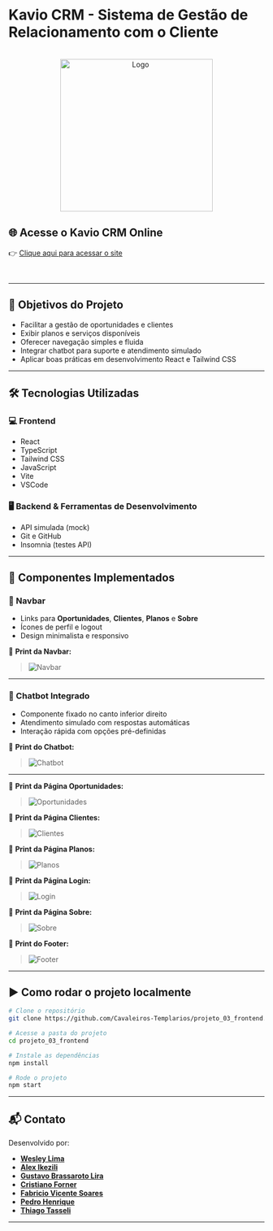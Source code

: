 # Kavio CRM - Sistema de Gestão de Relacionamento com o Cliente

<br />

<div align="center">
  <img src="https://github.com/user-attachments/assets/5c30c61a-ec3b-46e7-ad3d-cf8c4d997a22" alt="Logo" width="300" height="300" />
</div>

## 🌐 Acesse o Kavio CRM Online

👉 <a href="https://kavio.netlify.app" rel="nofollow noopener noreferrer" target="_blank">Clique aqui para acessar o site</a>

<br />

---


## 📌 Objetivos do Projeto

- Facilitar a gestão de oportunidades e clientes  
- Exibir planos e serviços disponíveis  
- Oferecer navegação simples e fluida  
- Integrar chatbot para suporte e atendimento simulado  
- Aplicar boas práticas em desenvolvimento React e Tailwind CSS

---

## 🛠️ Tecnologias Utilizadas

### 💻 Frontend

- React  
- TypeScript  
- Tailwind CSS  
- JavaScript  
- Vite  
- VSCode  

### 🖥️ Backend & Ferramentas de Desenvolvimento  

- API simulada (mock)  
- Git e GitHub  
- Insomnia (testes API)  

---

## 📂 Componentes Implementados

### 🧭 Navbar

- Links para **Oportunidades**, **Clientes**, **Planos** e **Sobre**  
- Ícones de perfil e logout  
- Design minimalista e responsivo  

📸 **Print da Navbar:**  
> ![Navbar]([COLE_AQUI_O_LINK_DA_IMAGEM](https://github.com/user-attachments/assets/5d947303-1914-44fd-9d1a-29961a2e4715))

---

### 💬 Chatbot Integrado

- Componente fixado no canto inferior direito  
- Atendimento simulado com respostas automáticas  
- Interação rápida com opções pré-definidas  

📸 **Print do Chatbot:**  
> ![Chatbot](https://github.com/user-attachments/assets/470a2595-c49d-4f64-9056-5a34a2f35518)

---

📸 **Print da Página Oportunidades:**  
> ![Oportunidades](https://github.com/user-attachments/assets/ebe2170a-7fe4-4732-a363-ae6c257d30ef)

📸 **Print da Página Clientes:**  
> ![Clientes](https://github.com/user-attachments/assets/b8d0377a-30ab-4ba8-add7-da8efa83b3ee)

📸 **Print da Página Planos:**  
> ![Planos](https://github.com/user-attachments/assets/a965f5ca-cdba-4e7c-a765-9acf15ead79d)

📸 **Print da Página Login:**  
> ![Login](https://github.com/user-attachments/assets/7a573474-eccb-436e-b831-1fd9273be601)

📸 **Print da Página Sobre:**  
> ![Sobre](https://github.com/user-attachments/assets/bd3ac2b6-b177-4500-8b7b-6e2573e40c73)

📸 **Print do Footer:**  
> ![Footer](https://github.com/user-attachments/assets/f52c3c4e-3ac2-474b-873c-bb4317803070)

---

## ▶️ Como rodar o projeto localmente

```bash
# Clone o repositório
git clone https://github.com/Cavaleiros-Templarios/projeto_03_frontend.git

# Acesse a pasta do projeto
cd projeto_03_frontend

# Instale as dependências
npm install

# Rode o projeto
npm start
```

---

## 📬 Contato

Desenvolvido por:

- [**Wesley Lima**](https://github.com/Wezzlim)  
- [**Alex Ikezili**](https://github.com/alexikezili)  
- [**Gustavo Brassaroto Lira**](https://github.com/Brassaroto)  
- [**Cristiano Forner**](https://github.com/cristianoforner)  
- [**Fabricio Vicente Soares**](https://github.com/Fabriciovics)  
- [**Pedro Henrique**](https://github.com/phccoelho)  
- [**Thiago Tasseli**](https://github.com/tasselii)

---


